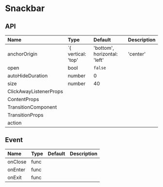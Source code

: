 # Snackbar

## API

| Name                   | Type                                                                      | Default                                 | Description |
| :--------------------- | :------------------------------------------------------------------------ | :-------------------------------------- | :---------- |
| anchorOrigin           | `{ vertical: 'top' | 'bottom', horizontal: 'left' | 'center' | 'right' }` | `{vertical:'bottom',horizontal:'left'}` |             |
| open                   | bool                                                                      | `false`                                 |             |
| autoHideDuration       | number                                                                    | 0                                       |             |
| size                   | number                                                                    | 40                                      |             |
| ClickAwayListenerProps |                                                                           |                                         |             |
| ContentProps           |                                                                           |                                         |             |
| TransitionComponent    |                                                                           |                                         |             |
| TransitionProps        |                                                                           |                                         |             |
| action                 |                                                                           |                                         |             |

## Event

| Name    | Type | Default | Description |
| :------ | :--- | :------ | :---------- |
| onClose | func |         |             |
| onEnter | func |         |             |
| onExit  | func |         |             |
